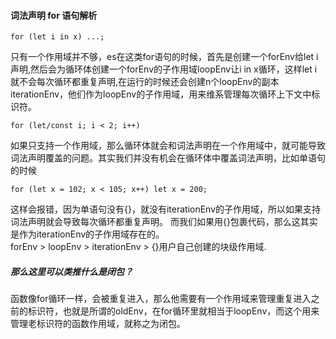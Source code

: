 #### 词法声明 for 语句解析
```
for (let i in x) ...;
```  
只有一个作用域并不够，es在这类for语句的时候，首先是创建一个forEnv给let i声明,然后会为循环体创建一个forEnv的子作用域loopEnv让i in x循环，这样let i就不会每次循环都重复声明,在运行的时候还会创建n个loopEnv的副本iterationEnv，他们作为loopEnv的子作用域，用来维系管理每次循环上下文中标识符。
```
for (let/const i; i < 2; i++) 
```  
如果只支持一个作用域，那么循环体就会和词法声明在一个作用域中，就可能导致词法声明覆盖的问题。其实我们并没有机会在循环体中覆盖词法声明，比如单语句的时候
```
for (let x = 102; x < 105; x++) let x = 200;  
```  
这样会报错，因为单语句没有{}，就没有iterationEnv的子作用域，所以如果支持词法声明就会导致每次循环都重复声明。
而我们如果用{}包裹代码，那么这其实是作为iterationEnv的子作用域存在的。  
forEnv > loopEnv > iterationEnv > {}用户自己创建的块级作用域.  
##### 那么这里可以类推什么是闭包？  
函数像for循环一样，会被重复进入，那么他需要有一个作用域来管理重复进入之前的标识符，也就是所谓的oldEnv，在for循环里就相当于loopEnv，而这个用来管理老标识符的函数作用域，就称之为闭包。

